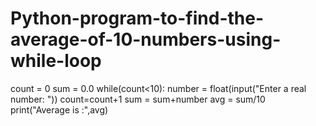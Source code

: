 # Python-program-to-find-the-average-of-10-numbers-using-while-loop

count = 0
sum = 0.0
while(count<10):
    number = float(input("Enter a real number: "))
    count=count+1
    sum = sum+number
avg = sum/10
print("Average is :",avg)

